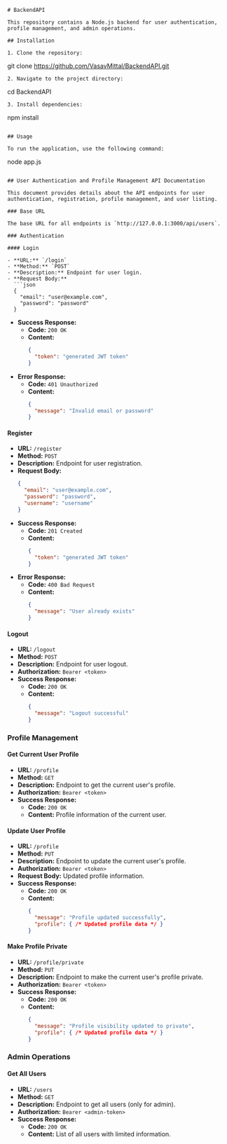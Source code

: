 ```
# BackendAPI

This repository contains a Node.js backend for user authentication, profile management, and admin operations.

## Installation

1. Clone the repository:
   ```
   git clone https://github.com/VasavMittal/BackendAPI.git
   ```
2. Navigate to the project directory:
   ```
   cd BackendAPI
   ```
3. Install dependencies:
   ```
   npm install
   ```

## Usage

To run the application, use the following command:
```
node app.js
```

## User Authentication and Profile Management API Documentation

This document provides details about the API endpoints for user authentication, registration, profile management, and user listing.

### Base URL

The base URL for all endpoints is `http://127.0.0.1:3000/api/users`.

### Authentication

#### Login

- **URL:** `/login`
- **Method:** `POST`
- **Description:** Endpoint for user login.
- **Request Body:**
  ```json
  {
    "email": "user@example.com",
    "password": "password"
  }
  ```
- **Success Response:**
  - **Code:** `200 OK`
  - **Content:**
    ```json
    {
      "token": "generated JWT token"
    }
    ```
- **Error Response:**
  - **Code:** `401 Unauthorized`
  - **Content:**
    ```json
    {
      "message": "Invalid email or password"
    }
    ```

#### Register

- **URL:** `/register`
- **Method:** `POST`
- **Description:** Endpoint for user registration.
- **Request Body:**
  ```json
  {
    "email": "user@example.com",
    "password": "password",
    "username": "username"
  }
  ```
- **Success Response:**
  - **Code:** `201 Created`
  - **Content:**
    ```json
    {
      "token": "generated JWT token"
    }
    ```
- **Error Response:**
  - **Code:** `400 Bad Request`
  - **Content:**
    ```json
    {
      "message": "User already exists"
    }
    ```

#### Logout

- **URL:** `/logout`
- **Method:** `POST`
- **Description:** Endpoint for user logout.
- **Authorization:** `Bearer <token>`
- **Success Response:**
  - **Code:** `200 OK`
  - **Content:**
    ```json
    {
      "message": "Logout successful"
    }
    ```

### Profile Management

#### Get Current User Profile

- **URL:** `/profile`
- **Method:** `GET`
- **Description:** Endpoint to get the current user's profile.
- **Authorization:** `Bearer <token>`
- **Success Response:**
  - **Code:** `200 OK`
  - **Content:** Profile information of the current user.

#### Update User Profile

- **URL:** `/profile`
- **Method:** `PUT`
- **Description:** Endpoint to update the current user's profile.
- **Authorization:** `Bearer <token>`
- **Request Body:** Updated profile information.
- **Success Response:**
  - **Code:** `200 OK`
  - **Content:**
    ```json
    {
      "message": "Profile updated successfully",
      "profile": { /* Updated profile data */ }
    }
    ```

#### Make Profile Private

- **URL:** `/profile/private`
- **Method:** `PUT`
- **Description:** Endpoint to make the current user's profile private.
- **Authorization:** `Bearer <token>`
- **Success Response:**
  - **Code:** `200 OK`
  - **Content:**
    ```json
    {
      "message": "Profile visibility updated to private",
      "profile": { /* Updated profile data */ }
    }
    ```

### Admin Operations

#### Get All Users

- **URL:** `/users`
- **Method:** `GET`
- **Description:** Endpoint to get all users (only for admin).
- **Authorization:** `Bearer <admin-token>`
- **Success Response:**
  - **Code:** `200 OK`
  - **Content:** List of all users with limited information.
```
